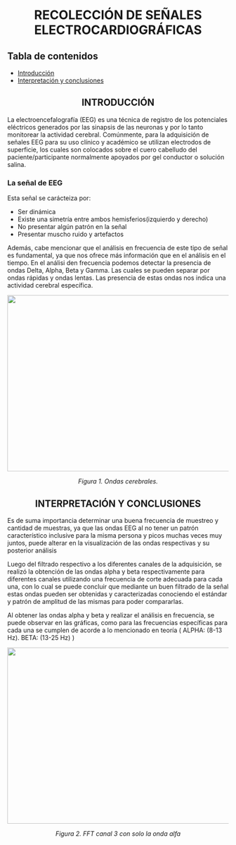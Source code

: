 <h1 align="center">RECOLECCIÓN DE SEÑALES ELECTROCARDIOGRÁFICAS</h1>

## Tabla de contenidos

+ [Introducción](url)
+ [Interpretación y conclusiones](url)

<H2 align="center">INTRODUCCIÓN</h2>
La electroencefalografía (EEG) es una técnica de registro de los potenciales eléctricos generados por las sinapsis de las neuronas y por lo tanto monitorear la actividad cerebral. Comúnmente, para la adquisición de señales EEG para su uso clínico y académico se utilizan electrodos de superficie, los cuales son colocados sobre el cuero cabelludo del paciente/participante normalmente apoyados por gel conductor o solución salina.

### La señal de EEG

Esta señal se carácteiza por:
* Ser dinámica
* Existe una simetría entre ambos hemisferios(izquierdo y derecho) 
* No presentar algún patrón en la señal
* Presentar muscho ruido y artefactos

Además, cabe mencionar que el análisis en frecuencia de este tipo de señal es fundamental, ya que nos ofrece más información que en el análisis en el tiempo. En el análisi den frecuencia podemos detectar la presencia de ondas Delta, Alpha, Beta y Gamma. Las cuales se pueden separar por ondas rápidas y ondas lentas. Las presencia de estas ondas nos indica una actividad cerebral específica.

<p align="center">
  <img width="600" height="400"src="https://images.squarespace-cdn.com/content/v1/5908027c20099e374ad3d70e/1502177644442-PG1ZBJAESW2J2FQ20V1E/eeg-waves-normal?format=1000w">
</p>
<em><p align="center">Figura 1. Ondas cerebrales.</p></em>

<H2 align="center">INTERPRETACIÓN Y CONCLUSIONES</h2>
Es de suma importancia determinar una buena frecuencia de muestreo y cantidad de muestras, ya que las ondas EEG al no tener un patrón característico inclusive para la misma persona y picos muchas veces muy juntos, puede alterar en la visualización de las ondas respectivas y su posterior análisis 

Luego del filtrado respectivo a los diferentes canales de la adquisición, se realizó la obtención de las ondas alpha y beta respectivamente para diferentes canales utilizando una frecuencia de corte adecuada para cada una, con lo cual se puede concluir que mediante un buen filtrado de la señal estas ondas pueden ser obtenidas y  caracterizadas conociendo el estándar y patrón de amplitud de las mismas para poder compararlas.

Al obtener las ondas alpha y beta y realizar el análisis en frecuencia, se puede observar en las gráficas, como para las frecuencias específicas para cada una se cumplen de acorde a lo mencionado en teoría ( ALPHA: (8-13 Hz). BETA: (13-25 Hz) )

<p align="center">
  <img width="600" height="400"src="https://media.discordapp.net/attachments/781169694949244932/1114645602882551959/image.png?width=587&height=356">
</p>
<em><p align="center">Figura 2. FFT canal 3 con solo la onda alfa</p></em>
